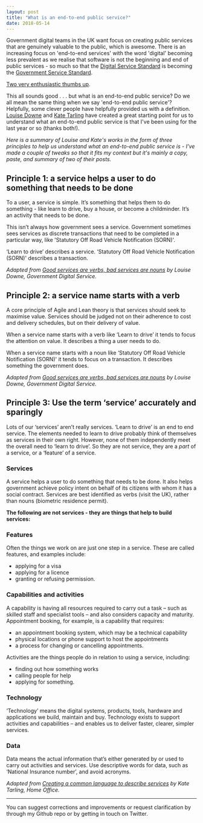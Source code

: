 ```yaml
---
layout: post
title: "What is an end-to-end public service?"
date: 2018-05-14
---
```


Government digital teams in the UK want focus on creating public services that are genuinely valuable to the public, which is awesome. There is an increasing focus on 'end-to-end services' with the word 'digital' becoming less prevalent as we realise that software is not the beginning and end of public services - so much so that the [Digital Service Standard](https://www.gov.uk/service-manual/service-standard) is becoming the [Government Service Standard](https://twitter.com/mattedgar/status/994535790247075840?ref_src=twsrc%5Etfw&ref_url=https%3A%2F%2Fgds.blog.gov.uk%2F2018%2F05%2F10%2F10-may-2018-sprint-18-live-blog%2F&tfw_creator=GDSTeam&tfw_site=GDSTeam).

[Two very enthusiastic thumbs up](https://tenor.com/view/thumbsup-enthusiastic-clueless-gif-5146508).

This all sounds good . . . but what is an end-to-end public service? Do we all mean the same thing when we say 'end-to-end public service'? Helpfully, some clever people have helpfully provided us with a definition. [Louise Downe](https://twitter.com/LouiseDowne) and [Kate Tarling](https://twitter.com/kateldn) have created a great starting point for us to understand what an end-to-end public service is that I've been using for the last year or so (thanks both!). 

*Here is a summary of Louise and Kate's works in the form of three principles to help us understand what an end-to-end public service is - I've made a couple of tweaks so that it fits my context but it's mainly a copy, paste, and summary of two of their posts.*

## Principle 1: a service helps a user to do something that needs to be done 

To a user, a service is simple. It’s something that helps them to do something - like learn to drive, buy a house, or become a childminder. It’s an activity that needs to be done. 
 
This isn’t always how government sees a service. Government sometimes sees services as discrete transactions that need to be completed in a particular way, like 'Statutory Off Road Vehicle Notification (SORN)'. 
 
‘Learn to drive’ describes a service. ‘Statutory Off Road Vehicle Notification (SORN)' describes a transaction. 
 
*Adapted from [Good services are verbs, bad services are nouns](https://designnotes.blog.gov.uk/2015/06/22/good-services-are-verbs-2/) by Louise Downe, Government Digital Service.*

## Principle 2: a service name starts with a verb 

A core principle of Agile and Lean theory is that services should seek to maximise value. Services should be judged not on their adherence to cost and delivery schedules, but on their delivery of value. 
 
When a service name starts with a verb like ‘Learn to drive’ it tends to focus the attention on value. It describes a thing a user needs to do. 

When a service name starts with a noun like ‘Statutory Off Road Vehicle Notification (SORN)' it tends to focus on a transaction. It describes something the government does. 
 
*Adapted from [Good services are verbs, bad services are nouns](https://designnotes.blog.gov.uk/2015/06/22/good-services-are-verbs-2/) by Louise Downe, Government Digital Service.*

## Principle 3: Use the term ‘service’ accurately and sparingly 

Lots of our ‘services’ aren’t really services. ‘Learn to drive’ is an end to end service. The elements needed to learn to drive probably think of themselves as services in their own right. However, none of them independently meet the overall need to ‘learn to drive’. So they are not service, they are a *part* of a service, or a ‘feature’ of a service. 
 
### Services 

A service helps a user to do something that needs to be done. It also helps government achieve policy intent on behalf of its citizens with whom it has a social contract. Services are best identified as verbs (visit the UK), rather than nouns (biometric residence permit).

**The following are not services - they are things that help to build services:**

### Features  

Often the things we work on are just one step in a service. These are called features, and examples include:  

- applying for a visa  
- applying for a licence  
- granting or refusing permission. 
 
### Capabilities and activities 

A capability is having all resources required to carry out a task – such as skilled staff and specialist tools – and also considers capacity and maturity. Appointment booking, for example, is a capability that requires:  

- an appointment booking system, which may be a technical capability  
- physical locations or phone support to host the appointments  
- a process for changing or cancelling appointments. 
 
Activities are the things people do in relation to using a service, including:  

- finding out how something works  
- calling people for help  
- applying for something. 
 
### Technology 

‘Technology’ means the digital systems, products, tools, hardware and applications we build, maintain and buy. Technology exists to support activities and capabilities – and enables us to deliver faster, clearer, simpler services. 
 
### Data  

Data means the actual information that’s either generated by or used to carry out activities and services. Use descriptive words for data, such as ‘National Insurance number’, and avoid acronyms. 
 
*Adapted from [Creating a common language to describe services](https://hodigital.blog.gov.uk/2016/12/21/creating-a-common-language-to-describe-services/) by Kate Tarling, Home Office.*

---

You can suggest corrections and improvements or request clarification by through my Github repo or by getting in touch on Twitter.
